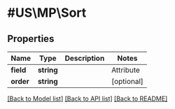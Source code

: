 # #US\MP\Sort

## Properties

Name | Type | Description | Notes
------------ | ------------- | ------------- | -------------
**field** | **string** | | Attribute | Description | Data Type | --- | ----------- | ------- | createdAt | when the item is last submitted/updated by Seller | string | updatedAt | when the item is last updated by Seller/Walmart | string | | [optional]
**order** | **string** |  | [optional]


[[Back to Model list]](../) [[Back to API list]](../../Api/US/MP) [[Back to README]](../../README.md)
